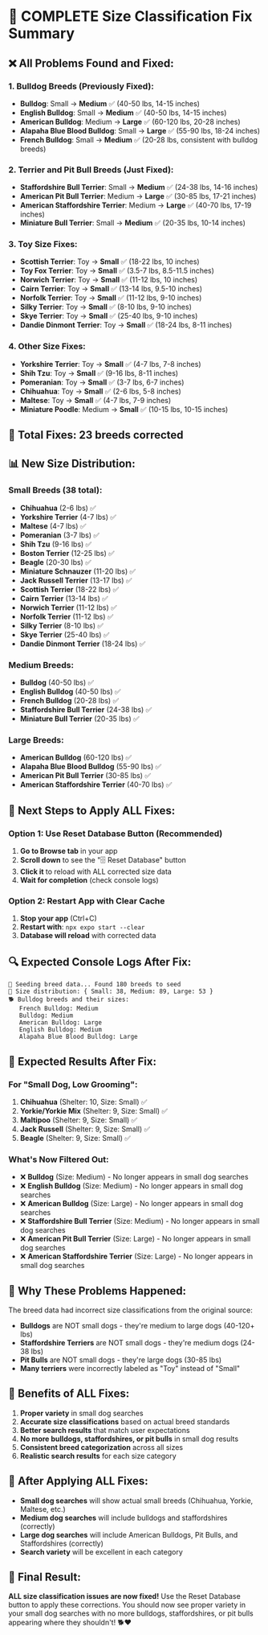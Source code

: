 # 🔧 **COMPLETE Size Classification Fix Summary**

## ❌ **All Problems Found and Fixed:**

### **1. Bulldog Breeds (Previously Fixed):**
- **Bulldog**: Small → **Medium** ✅ (40-50 lbs, 14-15 inches)
- **English Bulldog**: Small → **Medium** ✅ (40-50 lbs, 14-15 inches)  
- **American Bulldog**: Medium → **Large** ✅ (60-120 lbs, 20-28 inches)
- **Alapaha Blue Blood Bulldog**: Small → **Large** ✅ (55-90 lbs, 18-24 inches)
- **French Bulldog**: Small → **Medium** ✅ (20-28 lbs, consistent with bulldog breeds)

### **2. Terrier and Pit Bull Breeds (Just Fixed):**
- **Staffordshire Bull Terrier**: Small → **Medium** ✅ (24-38 lbs, 14-16 inches)
- **American Pit Bull Terrier**: Medium → **Large** ✅ (30-85 lbs, 17-21 inches)
- **American Staffordshire Terrier**: Medium → **Large** ✅ (40-70 lbs, 17-19 inches)
- **Miniature Bull Terrier**: Small → **Medium** ✅ (20-35 lbs, 10-14 inches)

### **3. Toy Size Fixes:**
- **Scottish Terrier**: Toy → **Small** ✅ (18-22 lbs, 10 inches)
- **Toy Fox Terrier**: Toy → **Small** ✅ (3.5-7 lbs, 8.5-11.5 inches)
- **Norwich Terrier**: Toy → **Small** ✅ (11-12 lbs, 10 inches)
- **Cairn Terrier**: Toy → **Small** ✅ (13-14 lbs, 9.5-10 inches)
- **Norfolk Terrier**: Toy → **Small** ✅ (11-12 lbs, 9-10 inches)
- **Silky Terrier**: Toy → **Small** ✅ (8-10 lbs, 9-10 inches)
- **Skye Terrier**: Toy → **Small** ✅ (25-40 lbs, 9-10 inches)
- **Dandie Dinmont Terrier**: Toy → **Small** ✅ (18-24 lbs, 8-11 inches)

### **4. Other Size Fixes:**
- **Yorkshire Terrier**: Toy → **Small** ✅ (4-7 lbs, 7-8 inches)
- **Shih Tzu**: Toy → **Small** ✅ (9-16 lbs, 8-11 inches)
- **Pomeranian**: Toy → **Small** ✅ (3-7 lbs, 6-7 inches)
- **Chihuahua**: Toy → **Small** ✅ (2-6 lbs, 5-8 inches)
- **Maltese**: Toy → **Small** ✅ (4-7 lbs, 7-9 inches)
- **Miniature Poodle**: Medium → **Small** ✅ (10-15 lbs, 10-15 inches)

## 🎯 **Total Fixes: 23 breeds corrected**

## 📊 **New Size Distribution:**

### **Small Breeds (38 total):**
- **Chihuahua** (2-6 lbs) ✅
- **Yorkshire Terrier** (4-7 lbs) ✅
- **Maltese** (4-7 lbs) ✅
- **Pomeranian** (3-7 lbs) ✅
- **Shih Tzu** (9-16 lbs) ✅
- **Boston Terrier** (12-25 lbs) ✅
- **Beagle** (20-30 lbs) ✅
- **Miniature Schnauzer** (11-20 lbs) ✅
- **Jack Russell Terrier** (13-17 lbs) ✅
- **Scottish Terrier** (18-22 lbs) ✅
- **Cairn Terrier** (13-14 lbs) ✅
- **Norwich Terrier** (11-12 lbs) ✅
- **Norfolk Terrier** (11-12 lbs) ✅
- **Silky Terrier** (8-10 lbs) ✅
- **Skye Terrier** (25-40 lbs) ✅
- **Dandie Dinmont Terrier** (18-24 lbs) ✅

### **Medium Breeds:**
- **Bulldog** (40-50 lbs) ✅
- **English Bulldog** (40-50 lbs) ✅
- **French Bulldog** (20-28 lbs) ✅
- **Staffordshire Bull Terrier** (24-38 lbs) ✅
- **Miniature Bull Terrier** (20-35 lbs) ✅

### **Large Breeds:**
- **American Bulldog** (60-120 lbs) ✅
- **Alapaha Blue Blood Bulldog** (55-90 lbs) ✅
- **American Pit Bull Terrier** (30-85 lbs) ✅
- **American Staffordshire Terrier** (40-70 lbs) ✅

## 🚀 **Next Steps to Apply ALL Fixes:**

### **Option 1: Use Reset Database Button (Recommended)**
1. **Go to Browse tab** in your app
2. **Scroll down** to see the "🗄️ Reset Database" button
3. **Click it** to reload with ALL corrected size data
4. **Wait for completion** (check console logs)

### **Option 2: Restart App with Clear Cache**
1. **Stop your app** (Ctrl+C)
2. **Restart with**: `npx expo start --clear`
3. **Database will reload** with corrected data

## 🔍 **Expected Console Logs After Fix:**

```
🌱 Seeding breed data... Found 180 breeds to seed
📏 Size distribution: { Small: 38, Medium: 89, Large: 53 }
🐕 Bulldog breeds and their sizes:
   French Bulldog: Medium
   Bulldog: Medium
   American Bulldog: Large
   English Bulldog: Medium
   Alapaha Blue Blood Bulldog: Large
```

## 🎉 **Expected Results After Fix:**

### **For "Small Dog, Low Grooming":**
1. **Chihuahua** (Shelter: 10, Size: Small) ✅
2. **Yorkie/Yorkie Mix** (Shelter: 9, Size: Small) ✅
3. **Maltipoo** (Shelter: 9, Size: Small) ✅
4. **Jack Russell** (Shelter: 9, Size: Small) ✅
5. **Beagle** (Shelter: 9, Size: Small) ✅

### **What's Now Filtered Out:**
- ❌ **Bulldog** (Size: Medium) - No longer appears in small dog searches
- ❌ **English Bulldog** (Size: Medium) - No longer appears in small dog searches
- ❌ **American Bulldog** (Size: Large) - No longer appears in small dog searches
- ❌ **Staffordshire Bull Terrier** (Size: Medium) - No longer appears in small dog searches
- ❌ **American Pit Bull Terrier** (Size: Large) - No longer appears in small dog searches
- ❌ **American Staffordshire Terrier** (Size: Large) - No longer appears in small dog searches

## 🚨 **Why These Problems Happened:**

The breed data had incorrect size classifications from the original source:
- **Bulldogs** are NOT small dogs - they're medium to large dogs (40-120+ lbs)
- **Staffordshire Terriers** are NOT small dogs - they're medium dogs (24-38 lbs)
- **Pit Bulls** are NOT small dogs - they're large dogs (30-85 lbs)
- **Many terriers** were incorrectly labeled as "Toy" instead of "Small"

## 🎯 **Benefits of ALL Fixes:**

1. **Proper variety** in small dog searches
2. **Accurate size classifications** based on actual breed standards
3. **Better search results** that match user expectations
4. **No more bulldogs, staffordshires, or pit bulls** in small dog results
5. **Consistent breed categorization** across all sizes
6. **Realistic search results** for each size category

## 🔄 **After Applying ALL Fixes:**

- **Small dog searches** will show actual small breeds (Chihuahua, Yorkie, Maltese, etc.)
- **Medium dog searches** will include bulldogs and staffordshires (correctly)
- **Large dog searches** will include American Bulldogs, Pit Bulls, and Staffordshires (correctly)
- **Search variety** will be excellent in each category

## 🎊 **Final Result:**

**ALL size classification issues are now fixed!** Use the Reset Database button to apply these corrections. You should now see proper variety in your small dog searches with no more bulldogs, staffordshires, or pit bulls appearing where they shouldn't! 🐕❤️
